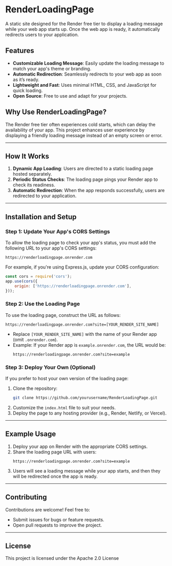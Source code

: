 # RenderLoadingPage

A static site designed for the Render free tier to display a loading message while your web app starts up. Once the web app is ready, it automatically redirects users to your application.

## Features

- **Customizable Loading Message**: Easily update the loading message to match your app's theme or branding.
- **Automatic Redirection**: Seamlessly redirects to your web app as soon as it’s ready.
- **Lightweight and Fast**: Uses minimal HTML, CSS, and JavaScript for quick loading.
- **Open Source**: Free to use and adapt for your projects.

## Why Use RenderLoadingPage?

The Render free tier often experiences cold starts, which can delay the availability of your app. This project enhances user experience by displaying a friendly loading message instead of an empty screen or error.

---

## How It Works

1. **Dynamic App Loading**: Users are directed to a static loading page hosted separately.
2. **Periodic Status Checks**: The loading page pings your Render app to check its readiness.
3. **Automatic Redirection**: When the app responds successfully, users are redirected to your application.

---

## Installation and Setup

### Step 1: Update Your App's CORS Settings
To allow the loading page to check your app's status, you must add the following URL to your app's CORS settings:
```
https://renderloadingpage.onrender.com
```

For example, if you're using Express.js, update your CORS configuration:
```javascript
const cors = require('cors');
app.use(cors({
    origin: ['https://renderloadingpage.onrender.com'],
}));
```

### Step 2: Use the Loading Page
To use the loading page, construct the URL as follows:
```
https://renderloadingpage.onrender.com?site=[YOUR_RENDER_SITE_NAME]
```
- Replace `[YOUR_RENDER_SITE_NAME]` with the name of your Render app (omit `.onrender.com`).
- Example: If your Render app is `example.onrender.com`, the URL would be:
  ```
  https://renderloadingpage.onrender.com?site=example
  ```

### Step 3: Deploy Your Own (Optional)
If you prefer to host your own version of the loading page:
1. Clone the repository:
   ```bash
   git clone https://github.com/yourusername/RenderLoadingPage.git
   ```
2. Customize the `index.html` file to suit your needs.
3. Deploy the page to any hosting provider (e.g., Render, Netlify, or Vercel).

---

## Example Usage

1. Deploy your app on Render with the appropriate CORS settings.
2. Share the loading page URL with users:
   ```
   https://renderloadingpage.onrender.com?site=example
   ```
3. Users will see a loading message while your app starts, and then they will be redirected once the app is ready.

---

## Contributing

Contributions are welcome! Feel free to:
- Submit issues for bugs or feature requests.
- Open pull requests to improve the project.

---

## License

This project is licensed under the Apache 2.0 License

